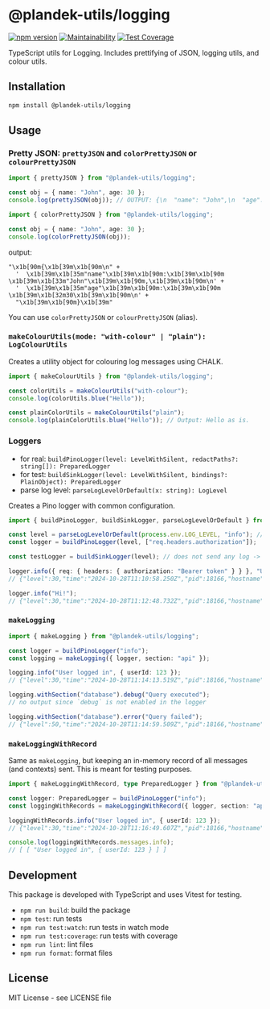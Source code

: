# @plandek-utils/logging

[![npm version](https://badge.fury.io/js/%40plandek-utils%2Flogging.svg)](https://badge.fury.io/js/%40plandek-utils%2Flogging)
[![Maintainability](https://api.codeclimate.com/v1/badges/4d6e32a1b993723d7c4f/maintainability)](https://codeclimate.com/github/plandek-utils/logging/maintainability)
[![Test Coverage](https://api.codeclimate.com/v1/badges/4d6e32a1b993723d7c4f/test_coverage)](https://codeclimate.com/github/plandek-utils/logging/test_coverage)

TypeScript utils for Logging. Includes prettifying of JSON, logging utils, and colour utils.

## Installation

```bash
npm install @plandek-utils/logging
```

## Usage

### Pretty JSON: `prettyJSON` and `colorPrettyJSON` or `colourPrettyJSON`

```ts
import { prettyJSON } from "@plandek-utils/logging";

const obj = { name: "John", age: 30 };
console.log(prettyJSON(obj)); // OUTPUT: {\n  "name": "John",\n  "age": 30\n}
```

```ts
import { colorPrettyJSON } from "@plandek-utils/logging";

const obj = { name: "John", age: 30 };
console.log(colorPrettyJSON(obj));
```

output:

```
"\x1b[90m{\x1b[39m\x1b[90m\n" +
  '  \x1b[39m\x1b[35m"name"\x1b[39m\x1b[90m:\x1b[39m\x1b[90m \x1b[39m\x1b[33m"John"\x1b[39m\x1b[90m,\x1b[39m\x1b[90m\n' +
  '  \x1b[39m\x1b[35m"age"\x1b[39m\x1b[90m:\x1b[39m\x1b[90m \x1b[39m\x1b[32m30\x1b[39m\x1b[90m\n' +
  "\x1b[39m\x1b[90m}\x1b[39m"
```

You can use `colorPrettyJSON` or `colourPrettyJSON` (alias).

### `makeColourUtils(mode: "with-colour" | "plain"): LogColourUtils`

Creates a utility object for colouring log messages using CHALK.

```ts
import { makeColourUtils } from "@plandek-utils/logging";

const colorUtils = makeColourUtils("with-colour");
console.log(colorUtils.blue("Hello"));

const plainColorUtils = makeColourUtils("plain");
console.log(plainColorUtils.blue("Hello")); // Output: Hello as is.
```

### Loggers

- for real: `buildPinoLogger(level: LevelWithSilent, redactPaths?: string[]): PreparedLogger`
- for test: `buildSinkLogger(level: LevelWithSilent, bindings?: PlainObject): PreparedLogger`
- parse log level: `parseLogLevelOrDefault(x: string): LogLevel`

Creates a Pino logger with common configuration.

```ts
import { buildPinoLogger, buildSinkLogger, parseLogLevelOrDefault } from "@plandek-utils/logging";

const level = parseLogLevelOrDefault(process.env.LOG_LEVEL, "info"); // gets the log level if present, otherwise info. If the LOG_LEVEL is not a valid one it will throw.
const logger = buildPinoLogger(level, ["req.headers.authorization"]);

const testLogger = buildSinkLogger(level); // does not send any log -> useful for tests.

logger.info({ req: { headers: { authorization: "Bearer token" } } }, "User logged in");
// {"level":30,"time":"2024-10-28T11:10:58.250Z","pid":18166,"hostname":"044ce1509ebe","req":{"headers":{"authorization":"[REDACTED]"}},"msg":"User logged in"}

logger.info("Hi!");
// {"level":30,"time":"2024-10-28T11:12:48.732Z","pid":18166,"hostname":"044ce1509ebe","msg":"Hi!"}
```

### `makeLogging`

```ts
import { makeLogging } from "@plandek-utils/logging";

const logger = buildPinoLogger("info");
const logging = makeLogging({ logger, section: "api" });

logging.info("User logged in", { userId: 123 });
// {"level":30,"time":"2024-10-28T11:14:13.519Z","pid":18166,"hostname":"044ce1509ebe","logSections":["api"],"userId":123,"msg":"User logged in"}

logging.withSection("database").debug("Query executed");
// no output since `debug` is not enabled in the logger

logging.withSection("database").error("Query failed");
// {"level":50,"time":"2024-10-28T11:14:59.509Z","pid":18166,"hostname":"044ce1509ebe","logSections":["api"],"logSections":["api","database"],"msg":"Query failed"}
```

### `makeLoggingWithRecord`

Same as `makeLogging`, but keeping an in-memory record of all messages (and contexts) sent. This is meant for testing
purposes.

```ts
import { makeLoggingWithRecord, type PreparedLogger } from "@plandek-utils/logging";

const logger: PreparedLogger = buildPinoLogger("info");
const loggingWithRecords = makeLoggingWithRecord({ logger, section: "api" });

loggingWithRecords.info("User logged in", { userId: 123 });
// {"level":30,"time":"2024-10-28T11:16:49.607Z","pid":18166,"hostname":"044ce1509ebe","logSections":["api"],"userId":123,"msg":"User logged in"}

console.log(loggingWithRecords.messages.info);
// [ [ "User logged in", { userId: 123 } ] ]
```

## Development

This package is developed with TypeScript and uses Vitest for testing.

- `npm run build`: build the package
- `npm test`: run tests
- `npm run test:watch`: run tests in watch mode
- `npm run test:coverage`: run tests with coverage
- `npm run lint`: lint files
- `npm run format`: format files

## License

MIT License - see LICENSE file
